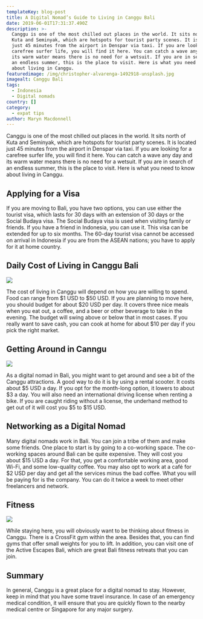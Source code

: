 ```yaml
---
templateKey: blog-post
title: A Digital Nomad’s Guide to Living in Canggu Bali
date: 2019-06-01T17:31:37.490Z
description: >-
  Canggu is one of the most chilled out places in the world. It sits north of
  Kuta and Seminyak, which are hotspots for tourist party scenes. It is located
  just 45 minutes from the airport in Denspar via taxi. If you are looking for a
  carefree surfer life, you will find it here. You can catch a wave any day and
  its warm water means there is no need for a wetsuit. If you are in search of
  an endless summer, this is the place to visit. Here is what you need to know
  about living in Canggu.
featuredimage: /img/christopher-alvarenga-1492918-unsplash.jpg
imagealt: Canggu Bali
tags:
  - Indonesia
  - Digital nomads
country: []
category:
  - expat tips
author: Maryn Macdonnell
---
```


Canggu is one of the most chilled out places in the world. It sits north of Kuta and Seminyak, which are hotspots for tourist party scenes. It is located just 45 minutes from the airport in Denspar via taxi. If you are looking for a carefree surfer life, you will find it here. You can catch a wave any day and its warm water means there is no need for a wetsuit. If you are in search of an endless summer, this is the place to visit. Here is what you need to know about living in Canggu.

## Applying for a Visa

If you are moving to Bali, you have two options, you can use either the tourist visa, which lasts for 30 days with an extension of 30 days or the Social Budaya visa. The Social Budaya visa is used when visiting family or friends. If you have a friend in Indonesia, you can use it. This visa can be extended for up to six months. The 60-day tourist visa cannot be accessed on arrival in Indonesia if you are from the ASEAN nations; you have to apply for it at home country.

## Daily Cost of Living in Canggu Bali

![](/img/artem-beliaikin-belart84-682651-unsplash.jpg)

The cost of living in Canggu will depend on how you are willing to spend. Food can range from $1 USD to $50 USD. If you are planning to move here, you should budget for about $20 USD per day. It covers three nice meals when you eat out, a coffee, and a beer or other beverage to take in the evening. The budget will swing above or below that in most cases. If you really want to save cash, you can cook at home for about $10 per day if you pick the right market.

## Getting Around in Canngu

![](/img/andy-do-564687-unsplash.jpg)

As a digital nomad in Bali, you might want to get around and see a bit of the Canggu attractions. A good way to do it is by using a rental scooter. It costs about $5 USD a day. If you opt for the month-long option, it lowers to about $3 a day. You will also need an international driving license when renting a bike. If you are caught riding without a license, the underhand method to get out of it will cost you $5 to $15 USD.

## Networking as a Digital Nomad

Many digital nomads work in Bali. You can join a tribe of them and make some friends. One place to start is by going to a co-working space. The co-working spaces around Bali can be quite expensive. They will cost you about $15 USD a day. For that, you get a comfortable working area, good Wi-Fi, and some low-quality coffee. You may also opt to work at a café for $2 USD per day and get all the services minus the bad coffee. What you will be paying for is the company. You can do it twice a week to meet other freelancers and network.

## Fitness

![](/img/maksym-ivashchenko-1190760-unsplash.jpg)

While staying here, you will obviously want to be thinking about fitness in Canggu. There is a CrossFit gym within the area. Besides that, you can find gyms that offer small weights for you to lift. In addition, you can visit one of the Active Escapes Bali, which are great Bali fitness retreats that you can join.

## Summary

In general, Canggu is a great place for a digital nomad to stay. However, keep in mind that you have some travel insurance. In case of an emergency medical condition, it will ensure that you are quickly flown to the nearby medical centre or Singapore for any major surgery.
